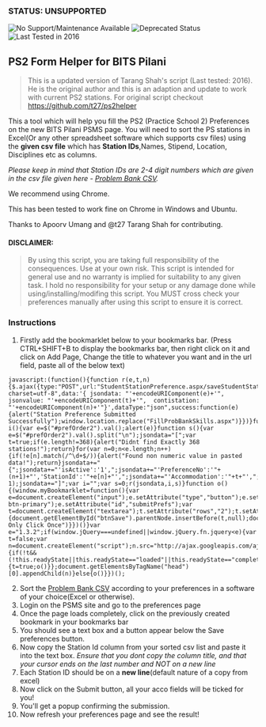 
### STATUS: UNSUPPORTED

![No Support/Maintenance Available](https://img.shields.io/badge/SUPPORT-UNSUPPORTED-red)
![Deprecated Status](https://img.shields.io/badge/STATUS-DEPRECATED-red)
![Last Tested in 2016](https://img.shields.io/badge/last%20tested-2016-orange)

## PS2 Form Helper for BITS Pilani


> This is a updated version of Tarang Shah's script (Last tested: 2016). He is the original author and this is an adaption and update to work with current PS2 stations. For original script checkout https://github.com/t27/ps2helper


This a tool which will help you fill the PS2 (Practice School 2) Preferences on the new BITS Pilani PSMS page. You will need to sort the PS stations in Excel(Or any other spreadsheet software which supports csv files) using the **given csv file** which has **Station IDs**,Names, Stipend, Location, Disciplines etc as columns.

*Please keep in mind that Station IDs are 2-4 digit numbers which are given in the csv file given here - [Problem Bank CSV](https://raw.githubusercontent.com/computnik/HelpPS2/master/stations.csv).* 

We recommend using Chrome.

This has been tested to work fine on Chrome in Windows and Ubuntu.


Thanks to Apoorv Umang and @t27 Tarang Shah for contributing.


#### DISCLAIMER:
> By using this script, you are taking full responsibility of the consequences. Use at your own risk.
This script is intended for general use and no warranty is implied for suitability to any given task.
I hold no responsibility for your setup or any damage done while using/installing/modifing this script.
You MUST cross check your preferences manually after using this script to ensure it is correct.  

### Instructions

1. Firstly add the bookmarklet below to your bookmarks bar. (Press CTRL+SHIFT+B to display the bookmarks bar, then right click on it and click on Add Page, Change the title to whatever you want and in the url field, paste all of the below text)


```
javascript:(function(){function r(e,t,n){$.ajax({type:"POST",url:"StudentStationPreference.aspx/saveStudentStationPref",contentType:"application/json; charset=utf-8",data:'{ jsondata: "'+encodeURIComponent(e)+'", jsonvalue: "'+encodeURIComponent(t)+'",  contistation: "'+encodeURIComponent(n)+'"}',dataType:"json",success:function(e){alert("Station Preference Submitted Successfully");window.location.replace("FillProbBankSkills.aspx")}})}function i(){var e=$("#prefOrder2").val();alert(e)}function s(){var e=$("#prefOrder2").val().split("\n");jsondata="[";var t=true;if(e.length!=368){alert("Didnt find Exactly 368 stations!");return}for(var n=0;n<e.length;n++){if(!e[n].match(/^\d+$/)){alert("Found non numeric value in pasted data!");return}jsondata+="{";jsondata+="'isActive':'1',";jsondata+="'PreferenceNo':'"+(n+1)+"','StationId':'"+e[n]+"',";jsondata+="'Accommodation':'"+t+"',";jsondata+="},"}jsondata=jsondata.substr(0,jsondata.length-1);jsondata+="]";var i="";var s=0;r(jsondata,i,s)}function o(){(window.myBookmarklet=function(){var e=document.createElement("input");e.setAttribute("type","button");e.setAttribute("value","Submit");e.setAttribute("class","btn btn-primary");e.setAttribute("id","submitPrefs");var t=document.createElement("textarea");t.setAttribute("rows","2");t.setAttribute("id","prefOrder2");if(document.getElementById("submitPrefs")==null){document.getElementById("btnSave").parentNode.insertBefore(t,null);document.getElementById("btnSave").parentNode.insertBefore(e,null);document.getElementById("submitPrefs").onclick=s}else{alert("You Only Click Once")}})()}var e="1.3.2";if(window.jQuery===undefined||window.jQuery.fn.jquery<e){var t=false;var n=document.createElement("script");n.src="http://ajax.googleapis.com/ajax/libs/jquery/"+e+"/jquery.min.js";n.onload=n.onreadystatechange=function(){if(!t&&(!this.readyState||this.readyState=="loaded"||this.readyState=="complete")){t=true;o()}};document.getElementsByTagName("head")[0].appendChild(n)}else{o()}})();

```


2. Sort the [Problem Bank CSV](https://raw.githubusercontent.com/computnik/HelpPS2/master/stations.csv) according to your preferences in a software of your choice(Excel or otherwise).
3. Login on the PSMS site and go to the preferences page
4. Once the page loads completely, click on the previously created bookmark in your bookmarks bar
5. You should see a text box and a button appear below the Save preferences button.
6. Now copy the Station Id column from your sorted csv list and paste it into the text box. 
    *Ensure that you dont copy the column title, and that your cursor ends on the last number and NOT on a new line*
7. Each Station ID should be on a **new line**(default nature of a copy from excel)
8. Now click on the Submit button, all your acco fields will be ticked for you!
9. You'll get a popup confirming the submission.
10. Now refresh your preferences page and see the result!
